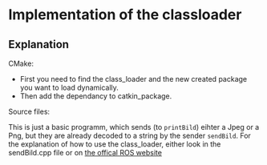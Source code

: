 # Implementation of the classloader
## Explanation
CMake:
- First you need to find the class_loader and the new created package you want to load dynamically.
- Then add the dependancy to catkin_package.

Source files:

This is just a basic programm, which sends (to ```printBild```) eihter a Jpeg or a Png, but they are already decoded to a string by the sender ```sendBild```.
For the explanation of how to use the class_loader, either look in the sendBild.cpp file or on [the offical ROS website](http://wiki.ros.org/class_loader#Interface)
